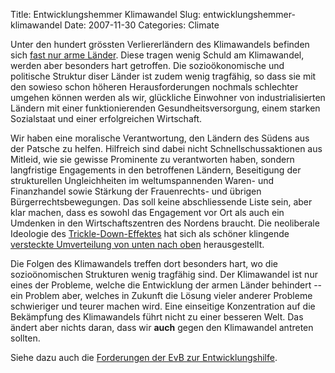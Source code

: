 Title: Entwicklungshemmer Klimawandel
Slug: entwicklungshemmer-klimawandel
Date: 2007-11-30
Categories: Climate

Unter den hundert grössten Verliererländern des Klimawandels befinden sich [fast nur arme Länder](http://www.spiegel.de/wissenschaft/natur/0,1518,520504,00.html). Diese tragen wenig Schuld am Klimawandel, werden aber besonders hart getroffen. Die sozioökonomische und politische Struktur diser Länder ist zudem wenig tragfähig, so dass sie mit den sowieso schon höheren Herausforderungen nochmals schlechter umgehen können werden als wir, glückliche Einwohner von industrialisierten Ländern mit einer funktionierenden Gesundheitsversorgung, einem starken Sozialstaat und einer erfolgreichen Wirtschaft.

Wir haben eine moralische Verantwortung, den Ländern des Südens aus der Patsche zu helfen. Hilfreich sind dabei nicht Schnellschussaktionen aus Mitleid, wie sie gewisse Prominente zu verantworten haben, sondern langfristige Engagements in den betroffenen Ländern, Beseitigung der strukturellen Ungleichheiten im weltumspannenden Waren- und Finanzhandel sowie Stärkung der Frauenrechts- und übrigen Bürgerrechtsbewegungen. Das soll keine abschliessende Liste sein, aber klar machen, dass es sowohl das Engagement vor Ort als auch ein Umdenken in den Wirtschaftszentren des Nordens braucht. Die neoliberale Ideologie des [Trickle-Down-Effektes](http://de.wikipedia.org/wiki/Trickle-down-Theorie) hat sich als schöner klingende [versteckte Umverteilung von unten nach oben](http://robertreich.blogspot.com/2007/11/trickle-down-or-bottom-up.html) herausgestellt.

Die Folgen des Klimawandels treffen dort besonders hart, wo die sozioönomischen Strukturen wenig tragfähig sind. Der Klimawandel ist nur eines der Probleme, welche die Entwicklung der armen Länder behindert -- ein Problem aber, welches in Zukunft die Lösung vieler anderer Probleme schwieriger und teurer machen wird. Eine einseitige Konzentration auf die Bekämpfung des Klimawandels führt nicht zu einer besseren Welt. Das ändert aber nichts daran, dass wir **auch** gegen den Klimawandel antreten sollten.

Siehe dazu auch die [Forderungen der EvB zur Entwicklungshilfe](http://www.evb.ch/p25012724.html).
